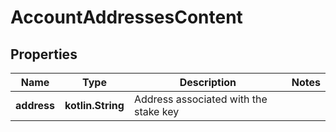 
# AccountAddressesContent

## Properties
Name | Type | Description | Notes
------------ | ------------- | ------------- | -------------
**address** | **kotlin.String** | Address associated with the stake key | 



